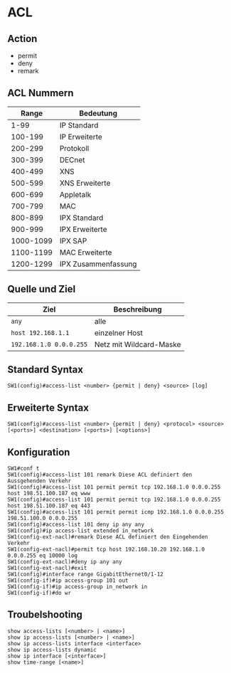 # ACL

## Action

* permit
* deny
* remark

## ACL Nummern

| Range     | Bedeutung           |
| --------- | ------------------- |
| 1-99      | IP Standard         |
| 100-199   | IP Erweiterte       |
| 200-299   | Protokoll           |
| 300-399   | DECnet              |
| 400-499   | XNS                 |
| 500-599   | XNS Erweiterte      |
| 600-699   | Appletalk           |
| 700-799   | MAC                 |
| 800-899   | IPX Standard        |
| 900-999   | IPX Erweiterte      |
| 1000-1099 | IPX SAP             |
| 1100-1199 | MAC Erweiterte      |
| 1200-1299 | IPX Zusammenfassung |

## Quelle und Ziel

| Ziel                    | Beschreibung            |
| ----------------------- | ----------------------- |
| `any`                   | alle                    |
| `host 192.168.1.1`      | einzelner Host          |
| `192.168.1.0 0.0.0.255` | Netz mit Wildcard-Maske |

## Standard Syntax

`SW1(config)#access-list <number> {permit | deny} <source> [log]`

## Erweiterte Syntax

`SW1(config)#access-list <number> {permit | deny} <protocol> <source> [<ports>] <destination> [<ports>] [<options>]`

## Konfiguration

```
SW1#conf t
SW1(config)#access-list 101 remark Diese ACL definiert den Aussgehenden Verkehr
SW1(config)#access-list 101 permit permit tcp 192.168.1.0 0.0.0.255 host 198.51.100.187 eq www 
SW1(config)#access-list 101 permit permit tcp 192.168.1.0 0.0.0.255 host 198.51.100.187 eq 443 
SW1(config)#access-list 101 permit permit icmp 192.168.1.0 0.0.0.255 198.51.100.0 0.0.0.255
SW1(config)#access-list 101 deny ip any any
SW1(config)#ip access-list extended in_network
SW1(config-ext-nacl)#remark Diese ACL definiert den Eingehenden Verkehr
SW1(config-ext-nacl)#permit tcp host 192.168.10.20 192.168.1.0 0.0.0.255 eq 10000 log
SW1(config-ext-nacl)#deny ip any any
SW1(config-ext-nacl)#exit
SW1(config)#interface range GigabitEthernet0/1-12
SW1(config-if)#ip access-group 101 out
SW1(config-if)#ip access-group in_network in
SW1(config-if)#do wr
```

## Troubelshooting

```
show access-lists [<number> | <name>]
show ip access-lists [<number> | <name>]
show ip access-lists interface <interface>
show ip access-lists dynamic
show ip interface [<interface>]
show time-range [<name>]
```

